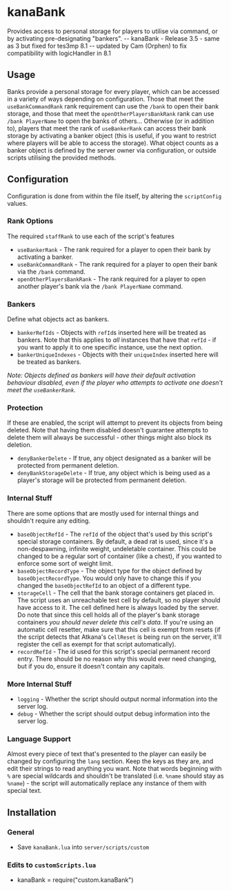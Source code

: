 # kanaBank
Provides access to personal storage for players to utilise via command, or by activating pre-designating "bankers".
-- kanaBank - Release 3.5 - same as 3 but fixed for tes3mp 8.1
-- updated by Cam (Orphen) to fix compatibility with logicHandler in 8.1

## Usage
Banks provide a personal storage for every player, which can be accessed in a variety of ways depending on configuration. Those that meet the `useBankCommandRank` rank requirement can use the `/bank` to open their bank storage, and those that meet the `openOtherPlayersBankRank` rank can use `/bank PlayerName` to open the banks of others... Otherwise (or in addition to), players that meet the rank of `useBankerRank` can access their bank storage by activating a banker object (this is useful, if you want to restrict where players will be able to access the storage). What object counts as a banker object is defined by the server owner via configuration, or outside scripts utilising the provided methods.

## Configuration
Configuration is done from within the file itself, by altering the `scriptConfig` values.
### Rank Options
The required `staffRank` to use each of the script's features
- `useBankerRank` - The rank required for a player to open their bank by activating a banker.
- `useBankCommandRank` - The rank required for a player to open their bank via the `/bank` command.
- `openOtherPlayersBankRank` - The rank required for a player to open another player's bank via the `/bank PlayerName` command.
### Bankers
Define what objects act as bankers.
- `bankerRefIds` - Objects with `refId`s inserted here will be treated as bankers. Note that this applies to *all* instances that have that `refId` - if you want to apply it to one specific instance, use the next option.
- `bankerUniqueIndexes` - Objects with their `uniqueIndex` inserted here will be treated as bankers.

*Note: Objects defined as bankers will have their default activation behaviour disabled, even if the player who attempts to activate one doesn't meet the `useBankerRank`.*
### Protection
If these are enabled, the script will attempt to prevent its objects from being deleted. Note that having them disabled doesn't guarantee attempts to delete them will always be successful - other things might also block its deletion.
- `denyBankerDelete` - If true, any object designated as a banker will be protected from permanent deletion.
- `denyBankStorageDelete` - If true, any object which is being used as a player's storage will be protected from permanent deletion.
### Internal Stuff
There are some options that are mostly used for internal things and shouldn't require any editing.
- `baseObjectRefId` - The `refId` of the object that's used by this script's special storage containers. By default, a dead rat is used, since it's a non-despawning, infinite weight, undeletable container. This could be changed to be a regular sort of container (like a chest), if you wanted to enforce some sort of weight limit.
- `baseObjectRecordType` - The object type for the object defined by `baseObjectRecordType`. You would only have to change this if you changed the `baseObjectRefId` to an object of a different type.
- `storageCell` - The cell that the bank storage containers get placed in. The script uses an unreachable test cell by default, so no player should have access to it. The cell defined here is always loaded by the server. Do note that since this cell holds all of the player's bank storage containers *you should never delete this cell's data*. If you're using an automatic cell resetter, make sure that this cell is exempt from resets (if the script detects that Atkana's `CellReset` is being run on the server, it'll register the cell as exempt for that script automatically).
- `recordRefId` - The id used for this script's special permanent record entry. There should be no reason why this would ever need changing, but if you do, ensure it doesn't contain any capitals.
### More Internal Stuff
- `logging` - Whether the script should output normal information into the server log.
- `debug` - Whether the script should output debug information into the server log.
### Language Support
Almost every piece of text that's presented to the player can easily be changed by configuring the `lang` section. Keep the keys as they are, and edit their strings to read anything you want. Note that words beginning with `%` are special wildcards and shouldn't be translated (i.e. `%name` should stay as `%name`) - the script will automatically replace any instance of them with special text.

## Installation
### General
- Save `kanaBank.lua` into `server/scripts/custom`
### Edits to `customScripts.lua`
- kanaBank = require("custom.kanaBank")
